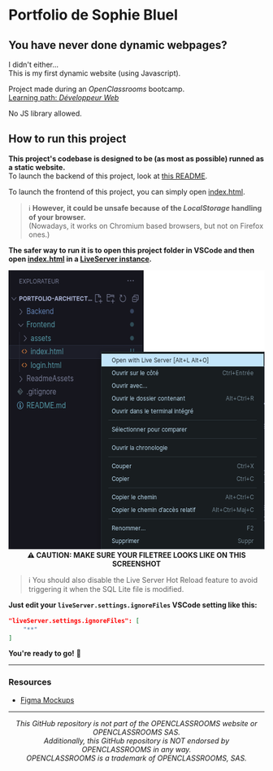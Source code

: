 # Portfolio de Sophie Bluel

## You have never done dynamic webpages?

I didn't either...  
This is my first dynamic website (using Javascript).

Project made during an _OpenClassrooms_ bootcamp.  
[Learning path: _Développeur Web_](https://openclassrooms.com/fr/paths/717-developpeur-web)

No JS library allowed.

## How to run this project

**This project's codebase is designed to be (as most as possible) runned as a static website.**  
To launch the backend of this project, look at [this README](./Backend/ReadMe.md).

To launch the frontend of this project, you can simply open [index.html](./Frontend/index.html).  

> ℹ️ **However, it could be unsafe because of the _LocalStorage_ handling of your browser.**  
> (Nowadays, it works on Chromium based browsers, but not on Firefox ones.)

**The safer way to run it is to open this project folder in VSCode and then open [index.html](./Frontend/index.html) in a [LiveServer instance](https://marketplace.visualstudio.com/items?itemName=ritwickdey.LiveServer).**

<p align="center"><img src="./ReadmeAssets/RunWithLiveServer.png" alt="Run with Live Server example" width="595" height="548" /><br><b>⚠️ CAUTION: MAKE SURE YOUR FILETREE LOOKS LIKE ON THIS SCREENSHOT</b></p>

> ℹ️ You should also disable the Live Server Hot Reload feature to avoid triggering it when the SQL Lite file is modified.

**Just edit your `liveServer.settings.ignoreFiles` VSCode setting like this:**
```json
"liveServer.settings.ignoreFiles": [
    "**"
]
```

**You're ready to go!** 🚀

---

### Resources

- [Figma Mockups](www.figma.com/file/kfKHknHySoTibZfdolGAX6/Desktop)

---

<p align="center"><em>This GitHub repository is not part of the OPENCLASSROOMS website or OPENCLASSROOMS SAS.<br>Additionally, this GitHub repository is NOT endorsed by OPENCLASSROOMS in any way.<br>OPENCLASSROOMS is a trademark of OPENCLASSROOMS, SAS.</em></p>